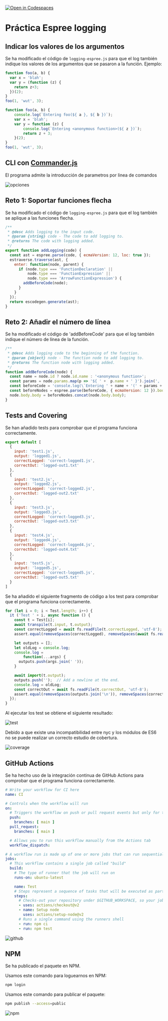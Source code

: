 [![Open in Codespaces](https://classroom.github.com/assets/launch-codespace-f4981d0f882b2a3f0472912d15f9806d57e124e0fc890972558857b51b24a6f9.svg)](https://classroom.github.com/open-in-codespaces?assignment_repo_id=10290036)
# Práctica Espree logging

## Indicar los valores de los argumentos

Se ha modificado el código de `logging-espree.js` para que el log también indique los valores de los argumentos que se pasaron a la función. 
Ejemplo:

```javascript
function foo(a, b) {
  var x = 'blah';
  var y = (function (z) {
    return z+3;
  })(2);
}
foo(1, 'wut', 3);
```

```javascript
function foo(a, b) {
    console.log(`Entering foo(${ a }, ${ b })`);
    var x = 'blah';
    var y = function (z) {
        console.log(`Entering <anonymous function>(${ z })`);
        return z + 3;
    }(2);
}
foo(1, 'wut', 3);
```

## CLI con [Commander.js](https://www.npmjs.com/package/commander)

El programa admite la introducción de parametros por linea de comandos

![opciones](./docs/opciones.png)

## Reto 1: Soportar funciones flecha

Se ha modificado el código de `logging-espree.js` para que el log también se aplique a las funciones flecha.

```javascript
/**
 * @desc Adds logging to the input code.
 * @param {string} code - The code to add logging to.
 * @returns The code with logging added.
 */
export function addLogging(code) {
  const ast = espree.parse(code, { ecmaVersion: 12, loc: true });
  estraverse.traverse(ast, {
    enter: function(node, parent) {
      if (node.type === 'FunctionDeclaration' ||
          node.type === 'FunctionExpression' || 
          node.type === 'ArrowFunctionExpression') {
        addBeforeCode(node);
      }
    }
  });
  return escodegen.generate(ast);
}
```

## Reto 2: Añadir el número de línea

Se ha modificado el código de 'addBeforeCode' para que el log también indique el número de línea de la función.

```javascript
/**
 * @desc Adds logging code to the beginning of the function.
 * @param {object} node - The function node to add logging to.
 * @returns The function node with logging added.
 */
function addBeforeCode(node) {
  const name = node.id ? node.id.name : '<anonymous function>';
  const params = node.params.map(p => '${ ' +  p.name + ' }').join(', ');
  const beforeCode = 'console.log(\`Entering ' + name + '(' + params + ') at line ' + node.loc.start.line + '\`);';
  const beforeNodes = espree.parse(beforeCode, { ecmaVersion: 12 }).body;
  node.body.body = beforeNodes.concat(node.body.body);
}
```

## Tests and Covering

Se han añadido tests para comprobar que el programa funciona correctamente.

```javascript	
export default [
  {
    input: 'test1.js',
    output: 'logged1.js',
    correctLogged: 'correct-logged1.js',
    correctOut: 'logged-out1.txt'
  },
  {
    input: 'test2.js',
    output: 'logged2.js',
    correctLogged: 'correct-logged2.js',
    correctOut: 'logged-out2.txt'
  },
  {
    input: 'test3.js',
    output: 'logged3.js',
    correctLogged: 'correct-logged3.js',
    correctOut: 'logged-out3.txt'
  },
  {
    input: 'test4.js',
    output: 'logged4.js',
    correctLogged: 'correct-logged4.js',
    correctOut: 'logged-out4.txt'
  },
  {
    input: 'test5.js',
    output: 'logged5.js',
    correctLogged: 'correct-logged5.js',
    correctOut: 'logged-out5.txt'
  }
]
```

Se ha añadido el siguiente fragmento de código a los test para comprobar que el programa funciona correctamente.

```javascript
for (let i = 0; i < Test.length; i++) {
  it ('Test ' + i, async function () {
    const t = Test[i];
    await transpile(t.input, t.output);
    const correctLogged = await fs.readFile(t.correctLogged, 'utf-8');
    assert.equal(removeSpaces(correctLogged), removeSpaces(await fs.readFile(t.output, 'utf-8')));

    let outputs = [];
    let oldLog = console.log;
    console.log =
        function(...args) {
      outputs.push(args.join(' '));
    }

    await import(t.output);
    outputs.push('');  // Add a newline at the end.
    console.log = oldLog;
    const correctOut = await fs.readFile(t.correctOut, 'utf-8');
    assert.equal(removeSpaces(outputs.join('\n')), removeSpaces(correctOut));
  });
}
```
Al ejecutar los test se obtiene el siguiente resultado:

![test](./docs/test.png)

Debido a que existe una incompatibilidad entre nyc y los módulos de ES6 no se puede realizar un correcto estudio de cobertura.

![coverage](./docs/coverage.png)

## GitHub Actions

Se ha hecho uso de la integración continua de GitHub Actions para comprobar que el programa funciona correctamente.

```yaml
# Write your workflow for CI here
name: CI

# Controls when the workflow will run
on:
  # Triggers the workflow on push or pull request events but only for the $default-branch branch
  push:
    branches: [ main ]
  pull_request:
    branches: [ main ]

  # Allows you to run this workflow manually from the Actions tab
  workflow_dispatch:

# A workflow run is made up of one or more jobs that can run sequentially or in parallel
jobs:
  # This workflow contains a single job called "build"
  build:
    # The type of runner that the job will run on
    runs-on: ubuntu-latest

    name: Test
    # Steps represent a sequence of tasks that will be executed as part of the job
    steps:
      # Checks-out your repository under $GITHUB_WORKSPACE, so your job can access it
      - uses: actions/checkout@v2
      - name: Setup node
        uses: actions/setup-node@v2
      # Runs a single command using the runners shell
      - run: npm ci
      - run: npm test
```

![github](./docs/github.png)

## NPM

Se ha publicado el paquete en NPM.

Usamos este comando para loguearnos en NPM:

```bash
npm login
```

Usamos este comando para publicar el paquete:

```bash
npm publish --access=public
```

![npm](./docs/npm.png)